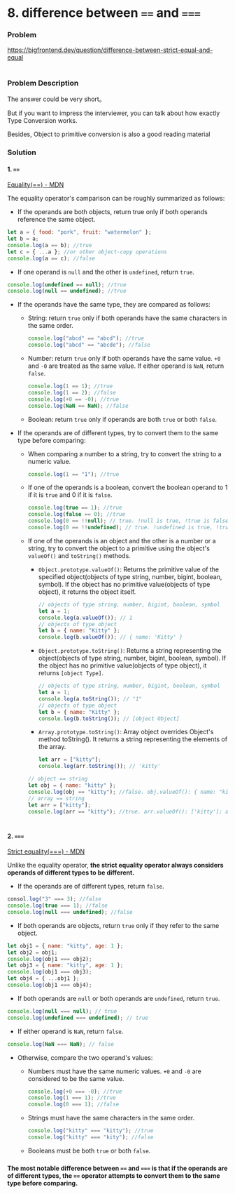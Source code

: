 # 8. difference between `==` and `===`

### Problem

https://bigfrontend.dev/question/difference-between-strict-equal-and-equal

#

### Problem Description

The answer could be very short。

But if you want to impress the interviewer, you can talk about how exactly Type Conversion works.

Besides, Object to primitive conversion is also a good reading material

### Solution

#### 1. `==`

<a href="https://developer.mozilla.org/en-US/docs/Web/JavaScript/Reference/Operators/Equality">Equality(==) - MDN</a>

The equality operator's camparison can be roughly summarized as follows:

- If the operands are both objects, return true only if both operands reference the same object.

```js
let a = { food: "pork", fruit: "watermelon" };
let b = a;
console.log(a == b); //true
let c = { ...a }; //or other object-copy operations
console.log(a == c); //false
```

- If one operand is `null` and the other is `undefined`, return `true`.

```js
console.log(undefined == null); //true
console.log(null == undefined); //true
```

- If the operands have the same type, they are compared as follows:

  - String: return `true` only if both operands have the same characters in the same order.

    ```js
    console.log("abcd" == "abcd"); //true
    console.log("abcd" == "abcde"); //false
    ```

  - Number: return `true` only if both operands have the same value. `+0` and `-0` are treated as the same value. If either operand is `NaN`, return `false`.

    ```js
    console.log(1 == 1); //true
    console.log(1 == 2); //false
    console.log(+0 == -0); //true
    console.log(NaN == NaN); //false
    ```

  * Boolean: return `true` only if operands are both `true` or both `false`.

* If the operands are of different types, try to convert them to the same type before comparing:

  - When comparing a number to a string, try to convert the string to a numeric value.
    ```js
    console.log(1 == "1"); //true
    ```

  * If one of the operands is a boolean, convert the boolean operand to 1 if it is `true` and 0 if it is `false`.
    ```js
    console.log(true == 1); //true
    console.log(false == 0); //true
    console.log(0 == !!null); // true. !null is true, !true is false, false is 0
    console.log(0 == !!undefined); // true. !undefined is true, !true is false, false is 0
    ```
  * If one of the operands is an object and the other is a number or a string, try to convert the object to a primitive using the object's `valueOf()` and `toString()` methods.

    - `Object.prototype.valueOf()`: Returns the primitive value of the specified object(objects of type string, number, bigint, boolean, symbol). If the object has no primitive value(objects of type object), it returns the object itself.

      ```js
      // objects of type string, number, bigint, boolean, symbol
      let a = 1;
      console.log(a.valueOf()); // 1
      // objects of type object
      let b = { name: "Kitty" };
      console.log(b.valueOf()); // { name: 'Kitty' }
      ```

    - `Object.prototype.toString()`: Returns a string representing the object(objects of type string, number, bigint, boolean, symbol). If the object has no primitive value(objects of type object), it returns `[object Type]`.

      ```js
      // objects of type string, number, bigint, boolean, symbol
      let a = 1;
      console.log(a.toString()); // "1"
      // objects of type object
      let b = { name: "Kitty" };
      console.log(b.toString()); // [object Object]
      ```

    - `Array.prototype.toString()`: Array object overrides Object's method toString(). It returns a string representing the elements of the array.

      ```js
      let arr = ["kitty"];
      console.log(arr.toString()); // 'kitty'
      ```

    ```js
    // object == string
    let obj = { name: "kitty" };
    console.log(obj == "kitty"); //false. obj.valueOf(): { name: "kitty" }; obj.toString(): [object Object]
    // array == string
    let arr = ["kitty"];
    console.log(arr == "kitty"); //true. arr.valueOf(): ['kitty']; arr.toString(): 'kitty'
    ```

#

#### 2. `===`

<a href="https://developer.mozilla.org/en-US/docs/Web/JavaScript/Reference/Operators/Strict_equality">Strict equality(===) - MDN</a>

Unlike the equality operator, <b>the strict equality operator always considers operands of different types to be different.</b>

- If the operands are of different types, return `false`.

```js
consol.log("3" === 3); //false
console.log(true === 1); //false
console.log(null === undefined); //false
```

- If both operands are objects, return `true` only if they refer to the same object.

```js
let obj1 = { name: "kitty", age: 1 };
let obj2 = obj1;
console.log(obj1 === obj2);
let obj3 = { name: "kitty", age: 1 };
console.log(obj1 === obj3);
let obj4 = { ...obj1 };
console.log(obj1 === obj4);
```

- If both operands are `null` or both operands are `undefined`, return `true`.

```js
console.log(null === null); // true
console.log(undefined === undefined); // true
```

- If either operand is `NaN`, return `false`.

```js
console.log(NaN === NaN); // false
```

- Otherwise, compare the two operand's values:

  - Numbers must have the same numeric values. `+0` and `-0` are considered to be the same value.

    ```js
    console.log(+0 === -0); //true
    console.log(1 === 1); //true
    console.log(0 === 1); //false
    ```

  - Strings must have the same characters in the same order.

    ```js
    console.log("kitty" === "kitty"); //true
    console.log("kitty" === "kity"); //false
    ```

  * Booleans must be both `true` or both `false`.

###

<b>The most notable difference between `==` and `===` is that if the operands are of different types, the `==` operator attempts to convert them to the same type before comparing.</b>
